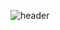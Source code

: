 ![header](https://capsule-render.vercel.app/api?type=slice&color=auto&height=300&section=header&text=Lee%20Hyunwoo&fontSize=90)
